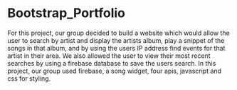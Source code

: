 # Bootstrap_Portfolio
For this project, our group decided to build a website which would allow the user to search by artist and display the artists album, play a snippet of the songs in that album, and by using the users IP address find events for that artist in their area. We also allowed the user to view their most recent searches by using a firebase database to save the users search. In this project, our group used firebase, a song widget, four apis, javascript and css for styling.
